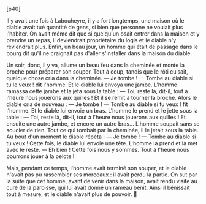 [p40]

Il y avait une fois à Labouheyre, il y a fort longtemps, une maison où le diable avait tué quantité de gens, si bien que personne ne voulait plus l'habiter. On avait même dit que si quelqu'un osait entrer dans la maison et y prendre un repas, il deviendrait propriétaire du logis et le diable n'y reviendrait plus. Enfin, un beau jour, un homme qui était de passage dans le bourg dit qu'il ne craignait pas d'aller s'installer dans la maison du diable.

Un soir, donc, il y va, allume un beau feu dans la cheminée et monte la broche pour préparer 
son souper. Tout à coup, tandis que le rôti cuisait, quelque chose cria dans la cheminée.
	— Je tombe !
	— Tombe au diable si tu le veux ! dit l'homme.
Et le diable lui envoya une jambe.
L'homme ramassa cette jambe et la jeta sous la table :
	— Toi, reste là, dit-il, tout à l'heure nous jouerons aux quilles !
Et il se remit à tourner la broche. Alors le diable cria de nouveau :
	— Je tombe !
	— Tombe au diable si tu veux ! fit l'homme.
Et le diable lui envoie un bras.
L'homme le prend et le jette sous la table :
	— Toi, reste là, dit-il, tout à l'heure nous jouerons aux quilles !
Et ensuite une autre jambe, et encore un autre bras...
L'homme soupait sans se soucier de rien. Tout ce qui tombait par la cheminée, il le jetait sous la table. Au bout d'un moment le diable répéta :
	— Je tombe !
	— Tombe au diable si tu veux !
Cette fois, le diable lui envoie une tête.
L'homme la prend et la met avec le reste.
	— Eh bien ! Cette fois nous y sommes. Tout à l'heure nous pourrons jouer à la pelote !

Mais, pendant ce temps, l'homme avait terminé son souper, et le diable n'avait pas pu rassembler ses morceaux : il avait perdu la partie. On sut par la suite que cet homme, avant de venir dans la maison, avait rendu visite au curé de la paroisse, qui lui avait donné un rameau bénit. Ainsi il bénissait tout à mesure, et le diable n'avait plus de pouvoir.

